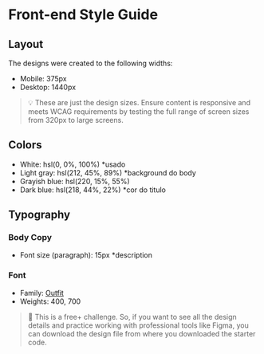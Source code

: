 # Front-end Style Guide

## Layout

The designs were created to the following widths:

- Mobile: 375px
- Desktop: 1440px

> 💡 These are just the design sizes. Ensure content is responsive and meets WCAG requirements by testing the full range of screen sizes from 320px to large screens.

## Colors

- White: hsl(0, 0%, 100%) *usado
- Light gray: hsl(212, 45%, 89%) *background do body
- Grayish blue: hsl(220, 15%, 55%)
- Dark blue: hsl(218, 44%, 22%) *cor do titulo

## Typography

### Body Copy

- Font size (paragraph): 15px *description

### Font

- Family: [Outfit](https://fonts.google.com/specimen/Outfit)
- Weights: 400, 700

> 💎 This is a free+ challenge. So, if you want to see all the design details and practice working with professional tools like Figma, you can download the design file from where you downloaded the starter code.
